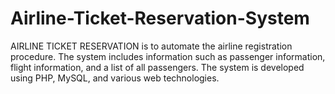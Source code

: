 # Airline-Ticket-Reservation-System
AIRLINE TICKET RESERVATION is to automate the airline registration procedure. The system includes information such as passenger information, flight information, and a list of all passengers. The system is developed using PHP, MySQL, and various web technologies.
